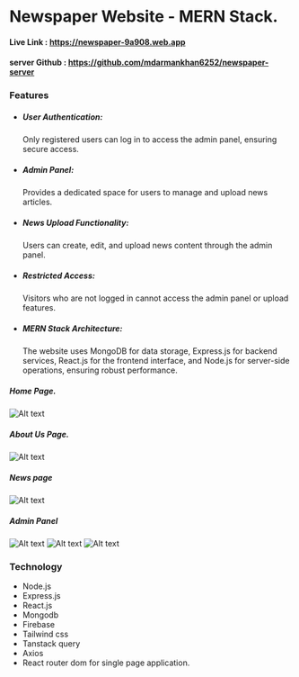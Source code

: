# Newspaper Website - MERN Stack.
#### Live Link : https://newspaper-9a908.web.app
#### server Github : https://github.com/mdarmankhan6252/newspaper-server

### Features
- ##### User Authentication:
  Only registered users can log in to access the admin panel, ensuring secure access.
- ##### Admin Panel:
  Provides a dedicated space for users to manage and upload news articles.
- ##### News Upload Functionality:
  Users can create, edit, and upload news content through the admin panel.
- ##### Restricted Access:
  Visitors who are not logged in cannot access the admin panel or upload features.
- ##### MERN Stack Architecture:
  The website uses MongoDB for data storage, Express.js for backend services, React.js for the frontend interface, and Node.js for server-side operations, ensuring robust performance.

##### Home Page.
![Alt text](https://i.ibb.co.com/f8Gh9H3/1.png)
##### About Us Page.
![Alt text](https://i.ibb.co.com/rxbNYgf/2.png)
##### News page
![Alt text](https://awesomescreenshot.s3.amazonaws.com/image/5907980/51692205-a51e8045a3834dca87cbaa5383b71794.png?X-Amz-Algorithm=AWS4-HMAC-SHA256&X-Amz-Credential=AKIAJSCJQ2NM3XLFPVKA%2F20241121%2Fus-east-1%2Fs3%2Faws4_request&X-Amz-Date=20241121T190255Z&X-Amz-Expires=28800&X-Amz-SignedHeaders=host&X-Amz-Signature=abcf6e51fb24636c1812c539d68b3517e45b2d52d6281dade5ac05c8d17b7c98)
##### Admin Panel
![Alt text](https://awesomescreenshot.s3.amazonaws.com/image/5907980/51692230-6b51345ac2057a3311d0d3003a6fec93.png?X-Amz-Algorithm=AWS4-HMAC-SHA256&X-Amz-Credential=AKIAJSCJQ2NM3XLFPVKA%2F20241121%2Fus-east-1%2Fs3%2Faws4_request&X-Amz-Date=20241121T185159Z&X-Amz-Expires=28800&X-Amz-SignedHeaders=host&X-Amz-Signature=99bdcdb402601dc7415dea070da4c71a70119f7cb195080ee3e8e5f4cd54f9a8)
![Alt text](https://awesomescreenshot.s3.amazonaws.com/image/5907980/51692244-68be0a757a3816ac77888618e905726c.png?X-Amz-Algorithm=AWS4-HMAC-SHA256&X-Amz-Credential=AKIAJSCJQ2NM3XLFPVKA%2F20241121%2Fus-east-1%2Fs3%2Faws4_request&X-Amz-Date=20241121T185255Z&X-Amz-Expires=28800&X-Amz-SignedHeaders=host&X-Amz-Signature=dd73c623ce695bf81fcc3e98e3d3efa628a9ef7065ba11271c7d6e6b4ba1175b)
![Alt text](https://awesomescreenshot.s3.amazonaws.com/image/5907980/51692270-842e2656642d73b4e56e7ccc89e3b26f.png?X-Amz-Algorithm=AWS4-HMAC-SHA256&X-Amz-Credential=AKIAJSCJQ2NM3XLFPVKA%2F20241121%2Fus-east-1%2Fs3%2Faws4_request&X-Amz-Date=20241121T185402Z&X-Amz-Expires=28800&X-Amz-SignedHeaders=host&X-Amz-Signature=1980d3589b6c86070a8efb78f16893abc59c444a608ea3edac8f20a9d594e71b)


### Technology
- Node.js
- Express.js
- React.js
- Mongodb
- Firebase
- Tailwind css
- Tanstack query
- Axios
- React router dom for single page application.

